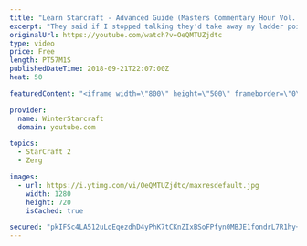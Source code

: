 ```yaml
---
title: "Learn Starcraft - Advanced Guide (Masters Commentary Hour Vol. 1)"
excerpt: "They said if I stopped talking they'd take away my ladder points. Next one I upload will have more terran/toss blame RNGesus."
originalUrl: https://youtube.com/watch?v=OeQMTUZjdtc
type: video
price: Free
length: PT57M1S
publishedDateTime: 2018-09-21T22:07:00Z
heat: 50

featuredContent: "<iframe width=\"800\" height=\"500\" frameborder=\"0\" src=\"https://www.youtube.com/embed/OeQMTUZjdtc\" allow=\"accelerometer; autoplay; encrypted-media; gyroscope; picture-in-picture\" allowfullscreen></iframe>"

provider:
  name: WinterStarcraft
  domain: youtube.com

topics:
  - StarCraft 2
  - Zerg

images:
  - url: https://i.ytimg.com/vi/OeQMTUZjdtc/maxresdefault.jpg
    width: 1280
    height: 720
    isCached: true

secured: "pkIFSc4LA512uLoEqezdhD4yPhK7tCKnZIxBSoFPfyn0MBJE1fondrL7R1hy+r+wBXBjfI7lcC1yyR3GxkVYluHlYhQOEHaVz4E87HzpTkndEY/uuCY1SMqi+kNPDBFwzpXF8B0Bs8sP4Fvvi2dQXr9t7Hwd/HW1DJXlDu5PGXCuAYlnUdq+dOeRnSem2JOX7hyClb62byDn5lO/I0/dHneS1eCG5YeO1SrtGa0iMU9YloqsbbG4ouQ7Vq3NNcWp3F/9gHNSdrWBvd+IbJRb1OxYQE0dPVhCyf63tOgcswOCmUtGt0lU5Ma5ZQsOl+shoTYHxoVmJIDL2uGBWdzKK4lThzWu7VPY3FyU8rNZqueinoX1eUbuA1TM/rxlXxCLL1Cj1buhqXdhC6LxXEcZLzrIOrjf+NBuq47jau9peA0=;GL0rU5MvaSbj9A+I9jwRHg=="
---
```


